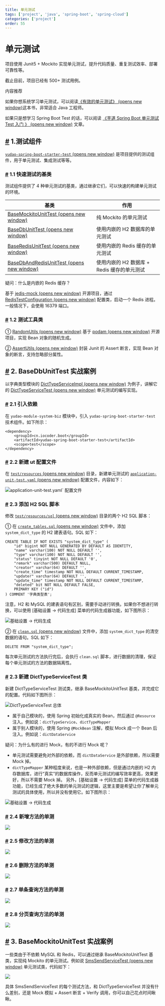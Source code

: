 ```yaml
---
title: 单元测试
tags: ['project', 'java', 'spring-boot', 'spring-cloud']
categories: ['project']
order: 55
---
```

# 单元测试

项目使用 Junit5 + Mockito 实现单元测试，提升代码质量、重复测试效率、部署可靠性等。

 截止目前，项目已经有 500+ 测试用例。

 内容推荐

 如果你想系统学习单元测试，可以阅读[《有效的单元测试》  (opens new window)](https://www.iocoder.cn/Architecture/books-recommended/?yudao)这本书，非常适合 Java 工程师。

 如果只是想学习 Spring Boot Test 的话，可以阅读 [《芋道 Spring Boot 单元测试 Test 入门 》  (opens new window)](https://www.iocoder.cn/Spring-Boot/Unit-Test/?yudao) 文章。

 ## [#](#_1-测试组件) 1.测试组件

 [`yudao-spring-boot-starter-test`  (opens new window)](https://github.com/YunaiV/ruoyi-vue-pro/blob/master/yudao-framework/yudao-spring-boot-starter-test/) 是项目提供的测试组件，用于单元测试、集成测试等等。

 ### [#](#_1-1-快速测试的基类) 1.1 快速测试的基类

 测试组件提供了 4 种单元测试的基类，通过继承它们，可以快速的构建单元测试的环境。

 

| 基类 | 作用 |
| --- | --- |
| [BaseMockitoUnitTest  (opens new window)](https://github.com/YunaiV/ruoyi-vue-pro/blob/master/yudao-framework/yudao-spring-boot-starter-test/src/main/java/cn/iocoder/yudao/framework/test/core/ut/BaseMockitoUnitTest.java) | 纯 Mockito 的单元测试 |
| [BaseDbUnitTest  (opens new window)](https://github.com/YunaiV/ruoyi-vue-pro/blob/master/yudao-framework/yudao-spring-boot-starter-test/src/main/java/cn/iocoder/yudao/framework/test/core/ut/BaseDbUnitTest.java) | 使用内嵌的 H2 数据库的单元测试 |
| [BaseRedisUnitTest  (opens new window)](https://github.com/YunaiV/ruoyi-vue-pro/blob/master/yudao-framework/yudao-spring-boot-starter-test/src/main/java/cn/iocoder/yudao/framework/test/core/ut/BaseRedisUnitTest.java) | 使用内嵌的 Redis 缓存的单元测试 |
| [BaseDbAndRedisUnitTest  (opens new window)](https://github.com/YunaiV/ruoyi-vue-pro/blob/master/yudao-framework/yudao-spring-boot-starter-test/src/main/java/cn/iocoder/yudao/framework/test/core/ut/BaseDbAndRedisUnitTest.java) | 使用内嵌的 H2 数据库 + Redis 缓存的单元测试 |

 疑问：什么是内嵌的 Redis 缓存？

 基于 [jedis-mock  (opens new window)](https://github.com/fppt/jedis-mock) 开源项目，通过 [RedisTestConfiguration  (opens new window)](https://github.com/YunaiV/ruoyi-vue-pro/blob/master/yudao-framework/yudao-spring-boot-starter-test/src/main/java/cn/iocoder/yudao/framework/test/config/RedisTestConfiguration.java) 配置类，启动一个 Redis 进程。一般情况下，会使用 16379 端口。

 ### [#](#_1-2-测试工具类) 1.2 测试工具类

 ① [RandomUtils  (opens new window)](https://github.com/YunaiV/ruoyi-vue-pro/blob/master/yudao-framework/yudao-spring-boot-starter-test/src/main/java/cn/iocoder/yudao/framework/test/core/util/RandomUtils.java) 基于 [podam  (opens new window)](https://github.com/mtedone/podam) 开源项目，实现 Bean 对象的随机生成。

 ② [AssertUtils  (opens new window)](https://github.com/YunaiV/ruoyi-vue-pro/blob/master/yudao-framework/yudao-spring-boot-starter-test/src/main/java/cn/iocoder/yudao/framework/test/core/util/AssertUtils) 封装 Junit 的 Assert 断言，实现 Bean 对象的断言，支持忽略部分属性。

 ## [#](#_2-basedbunittest-实战案例) 2. BaseDbUnitTest 实战案例

 以字典类型模块的 [DictTypeServiceImpl  (opens new window)](https://github.com/YunaiV/ruoyi-vue-pro/blob/master/yudao-module-system/yudao-module-system-biz/src/main/java/cn/iocoder/yudao/module/system/service/dict/DictDataServiceImpl.java) 为例子，讲解它的 [DictTypeServiceTest  (opens new window)](https://github.com/YunaiV/ruoyi-vue-pro/blob/master/yudao-module-system/yudao-module-system-biz/src/test/java/cn/iocoder/yudao/module/system/service/dict/DictDataServiceTest.java) 单元测试的编写实现。

 ### [#](#_2-1-引入依赖) 2.1 引入依赖

 在 `yudao-module-system-biz` 模块中，引入 `yudao-spring-boot-starter-test` 技术组件。如下所示：

 
```
<dependency>
    <groupId>cn.iocoder.boot</groupId>
    <artifactId>yudao-spring-boot-starter-test</artifactId>
    <scope>test</scope>
</dependency>

```
### [#](#_2-2-新建-ut-配置文件) 2.2 新建 ut 配置文件

 在 [`test/resources`  (opens new window)](https://github.com/YunaiV/ruoyi-vue-pro/blob/master/yudao-module-system/yudao-module-system-biz/src/test/resources/) 目录，新建单元测试的 [`application-unit-test.yaml`  (opens new window)](https://github.com/YunaiV/ruoyi-vue-pro/blob/master/yudao-module-system/yudao-module-system-biz/src/test/resources/application-unit-test.yaml) 配置文件，内容如下：

 ![application-unit-test.yaml` 配置文件](https://doc.iocoder.cn/img/%E5%8D%95%E5%85%83%E6%B5%8B%E8%AF%95/02.png)

 ### [#](#_2-3-添加-h2-sql-脚本) 2.3 添加 H2 SQL 脚本

 修改 [`test/resources/sql`  (opens new window)](https://github.com/YunaiV/ruoyi-vue-pro/blob/master/yudao-module-system/yudao-module-system-biz/src/test/resources/sql/) 目录的两个 H2 SQL 脚本：

 ① 在 [`create_tables.sql`  (opens new window)](https://github.com/YunaiV/ruoyi-vue-pro/blob/master/yudao-module-system/yudao-module-system-biz/src/test/resources/sql/create_tables.sql) 文件中，添加 `system_dict_type` 的 H2 建表语句。SQL 如下：

 
```
CREATE TABLE IF NOT EXISTS "system_dict_type" (
    "id" bigint NOT NULL GENERATED BY DEFAULT AS IDENTITY,
    "name" varchar(100) NOT NULL DEFAULT '',
    "type" varchar(100) NOT NULL DEFAULT '',
    "status" tinyint NOT NULL DEFAULT '0',
    "remark" varchar(500) DEFAULT NULL,
    "creator" varchar(64) DEFAULT '',
    "create_time" timestamp NOT NULL DEFAULT CURRENT_TIMESTAMP,
    "updater" varchar(64) DEFAULT '',
    "update_time" timestamp NOT NULL DEFAULT CURRENT_TIMESTAMP,
    "deleted" bit NOT NULL DEFAULT FALSE,
    PRIMARY KEY ("id")
) COMMENT '字典类型表';

```
注意，H2 和 MySQL 的建表语句有区别，需要手动进行转换。如果你不想进行转换，可以使用 [基础设置 -> 代码生成] 菜单的代码生成器功能，如下图所示：

 ![基础设置 -> 代码生成](https://doc.iocoder.cn/img/%E5%8D%95%E5%85%83%E6%B5%8B%E8%AF%95/03.png)

 ② 在 [`clean.sql`  (opens new window)](https://github.com/YunaiV/ruoyi-vue-pro/blob/master/yudao-module-system/yudao-module-system-biz/src/test/resources/sql/clean.sql) 文件中，添加 `system_dict_type` 的清空数据的语句。SQL 如下：

 
```
DELETE FROM "system_dict_type";

```
每次单元测试的方法执行完后，会执行 `clean.sql` 脚本，进行数据的清理，保证每个单元测试的方法的数据隔离性。

 ### [#](#_2-3-新建-dicttypeservicetest-类) 2.3 新建 DictTypeServiceTest 类

 新建 DictTypeServiceTest 测试类，继承 BaseMockitoUnitTest 基类，并完成它的配置。代码如下图所示：

 ![DictTypeServiceTest 总体](https://doc.iocoder.cn/img/%E5%8D%95%E5%85%83%E6%B5%8B%E8%AF%95/01.png)

 * 属于自己模块的，使用 Spring 初始化成真实的 Bean，然后通过 `@Resource` 注入。例如说：`dictTypeService`、`dictTypeMapper`
* 属于别人模块的，使用 Spring `@MockBean` 注解，模拟 Mock 成一个 Bean 后注入。例如说：`dictDataService`

 疑问：为什么有的进行 Mock，有的不进行 Mock 呢？

 * 单元测试需要避免对外部的依赖，而 `dictDataService` 是外部依赖，所以需要 Mock 掉。
* `dictTypeMapper` 某种程度来说，也是一种外部依赖，但是通过内嵌的 H2 内存数据库，进行“真实”的数据库操作，反而单元测试的编写效率更高，效果更好，所以不需要 Mock 掉。
 另外，[基础设置 -> 代码生成] 菜单的代码生成器功能，已经生成了绝大多数的单元测试的逻辑，这里主要是希望让你了解单元测试的具体使用，所以并没有使用它。如下图所示：

 ![基础设置 -> 代码生成](https://doc.iocoder.cn/img/%E5%8D%95%E5%85%83%E6%B5%8B%E8%AF%95/04.png)

 ### [#](#_2-4-新增方法的单测) 2.4 新增方法的单测

 ![](https://doc.iocoder.cn/img/%E5%8D%95%E5%85%83%E6%B5%8B%E8%AF%95/05.png)

 ### [#](#_2-5-修改方法的单测) 2.5 修改方法的单测

 ![](https://doc.iocoder.cn/img/%E5%8D%95%E5%85%83%E6%B5%8B%E8%AF%95/06.png)

 ### [#](#_2-6-删除方法的单测) 2.6 删除方法的单测

 ![](https://doc.iocoder.cn/img/%E5%8D%95%E5%85%83%E6%B5%8B%E8%AF%95/07.png)

 ### [#](#_2-7-单条查询方法的单测) 2.7 单条查询方法的单测

 ![](https://doc.iocoder.cn/img/%E5%8D%95%E5%85%83%E6%B5%8B%E8%AF%95/08.png)

 ### [#](#_2-8-分页查询方法的单测) 2.8 分页查询方法的单测

 ![](https://doc.iocoder.cn/img/%E5%8D%95%E5%85%83%E6%B5%8B%E8%AF%95/09.png)

 ## [#](#_3-basemockitounittest-实战案例) 3. BaseMockitoUnitTest 实战案例

 一些类由于不依赖 MySQL 和 Redis，可以通过继承 BaseMockitoUnitTest 基类，实现纯 Mockito 的单元测试。例如说 [SmsSendServiceTest  (opens new window)](https://github.com/YunaiV/ruoyi-vue-pro/blob/master/yudao-module-system/yudao-module-system-biz/src/test/java/cn/iocoder/yudao/module/system/service/sms/SmsSendServiceTest.java) 单元测试类，代码如下：

 ![](https://doc.iocoder.cn/img/%E5%8D%95%E5%85%83%E6%B5%8B%E8%AF%95/10.png)

 具体 SmsSendServiceTest 的每个测试方法，和 DictTypeServiceTest 并没有什么差别，还是 Mock 模拟 + Assert 断言 + Verify 调用，你可以自己花点时间瞅瞅。

